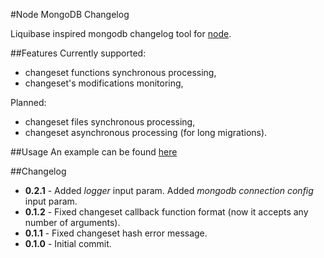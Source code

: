 #Node MongoDB Changelog

Liquibase inspired mongodb changelog tool for [node](http://nodejs.org/).

##Features
Currently supported:
- changeset functions synchronous processing,
- changeset's modifications monitoring,

Planned:
- changeset files synchronous processing,
- changeset asynchronous processing (for long migrations).

##Usage
An example can be found [here](https://github.com/malykhinvi/appetit/blob/master/initDB.js#L12)

##Changelog
- **0.2.1** - Added *logger* input param. Added *mongodb connection config* input param.
- **0.1.2** - Fixed changeset callback function format (now it accepts any number of arguments).
- **0.1.1** - Fixed changeset hash error message.
- **0.1.0** - Initial commit.
